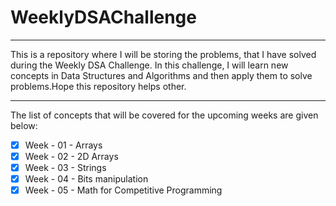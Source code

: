 # WeeklyDSAChallenge

---

This is a repository where I will be storing the problems, that I have solved during the Weekly DSA Challenge. In this challenge, I will learn new concepts in Data Structures and Algorithms and then apply them to solve problems.Hope this repository helps other.

---

The list of concepts that will be covered for the upcoming weeks are given below:

- [x] Week - 01 - Arrays
- [x] Week - 02 - 2D Arrays
- [x] Week - 03 - Strings
- [x] Week - 04 - Bits manipulation
- [x] Week - 05 - Math for Competitive Programming
